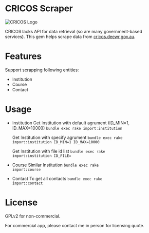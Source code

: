 # CRICOS Scraper

![CRICOS Logo](http://cricos.deewr.gov.au/images/cricos.gif)

CRICOS lacks API for data retrieval (so are many government-based services). This gem
helps scrape data from [cricos.deewr.gov.au](http://cricos.deewr.gov.au/).

# Features

Support scrapping following entities:

* Institution
* Course
* Contact

# Usage

* Institution
  Get Institution with default agrument (ID_MIN=1, ID_MAX=10000)
  <code>bundle exec rake import:institution</code>

  Get Institution with specify agrument
  <code>bundle exec rake import:institution ID_MIN=1 ID_MAX=10000</code>

  Get Institution with file id list
  <code>bundle exec rake import:institution ID_FILE=<path></code>

* Course
  Similar Institution
  <code>bundle exec rake import:course</code>

* Contact
  To get all contacts
  <code>bundle exec rake import:contact</code>  

# License

GPLv2 for non-commercial.

For commercial app, please contact me in person for licensing quote.
